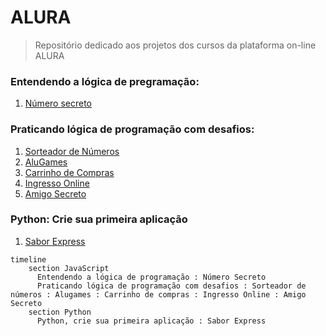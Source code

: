 # ALURA
> Repositório dedicado aos projetos dos cursos da plataforma on-line ALURA
  ### Entendendo a lógica de pregramação:
  1. [Número secreto](https://github.com/BorgesMTP/ALURA/tree/main/numero-secreto)
  ### Praticando lógica de programação com desafios:
  1. [Sorteador de Números](https://github.com/BorgesMTP/ALURA/tree/main/sorteador-numeros)
  2. [AluGames](https://github.com/BorgesMTP/ALURA/tree/main/alugames)
  3. [Carrinho de Compras](https://github.com/BorgesMTP/ALURA/tree/main/carrinho-compras)
  4. [Ingresso Online](https://github.com/BorgesMTP/ALURA/tree/main/ingresso)
  5. [Amigo Secreto](https://github.com/BorgesMTP/ALURA/tree/main/amigo-secreto)
  ### Python: Crie sua primeira aplicação
  1. [Sabor Express](https://github.com/BorgesMTP/ALURA/tree/main/PYTHON_CRIE%20A%20SUA%20PRIMEIRA%20APLICA%C3%87%C3%83O)
```mermaid
timeline
    section JavaScript
      Entendendo a lógica de programação : Número Secreto
      Praticando lógica de programação com desafios : Sorteador de números : Alugames : Carrinho de compras : Ingresso Online : Amigo Secreto
    section Python
      Python, crie sua primeira aplicação : Sabor Express
```
